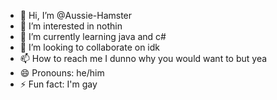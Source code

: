 - 👋 Hi, I’m @Aussie-Hamster
- 👀 I’m interested in nothin
- 🌱 I’m currently learning java and c#
- 💞️ I’m looking to collaborate on idk
- 📫 How to reach me I dunno why you would want to but yea
- 😄 Pronouns: he/him
- ⚡ Fun fact: I'm gay

<!---
Aussie-Hamster/Aussie-Hamster is a ✨ special ✨ repository because its `README.md` (this file) appears on your GitHub profile.
You can click the Preview link to take a look at your changes.
--->
